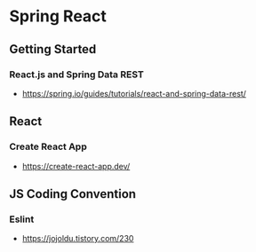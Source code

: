 # Spring React

## Getting Started

### React.js and Spring Data REST
- https://spring.io/guides/tutorials/react-and-spring-data-rest/

## React

### Create React App
- https://create-react-app.dev/

## JS Coding Convention 

### Eslint
- https://jojoldu.tistory.com/230




